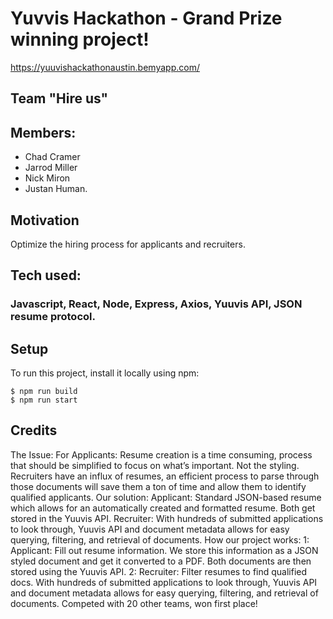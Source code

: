 # Yuvvis Hackathon - Grand Prize winning project!
https://yuuvishackathonaustin.bemyapp.com/

## Team "Hire us" 

## Members: 
* Chad Cramer
* Jarrod Miller
* Nick Miron
* Justan Human.

## Motivation
Optimize the hiring process for applicants and recruiters.

## Tech used: 
### Javascript, React, Node, Express, Axios, Yuuvis API, JSON resume protocol.

## Setup
To run this project, install it locally using npm:
```
$ npm run build
$ npm run start
```

## Credits

 The Issue:
For Applicants: Resume creation is a time consuming, process that should be simplified to focus on what’s important. Not the styling. Recruiters have an influx of resumes, an efficient process to parse through those documents will save them a ton of time and allow them to identify qualified applicants.
Our solution:
Applicant: Standard JSON-based resume which allows for an automatically created and formatted resume. Both get stored in the Yuuvis API. Recruiter: With hundreds of submitted applications to look through, Yuuvis API and document metadata allows for easy querying, filtering, and retrieval of documents.
How our project works: 
1: Applicant: Fill out resume information. We store this information as a JSON styled document and get it converted to a PDF. Both documents are then stored using the Yuuvis API.
2: Recruiter: Filter resumes to find qualified docs. With hundreds of submitted applications to look through, Yuuvis API and document metadata allows for easy querying, filtering, and retrieval of documents.
Competed with 20 other teams, won first place! 
